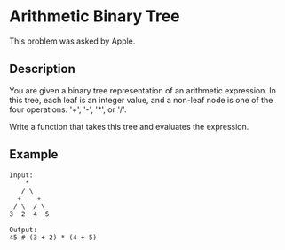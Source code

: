 # Arithmetic Binary Tree

This problem was asked by Apple.

## Description

You are given a binary tree representation of an arithmetic expression. In this tree, each leaf is an integer value, and a non-leaf node is one of the four operations: '+', '-', '*', or '/'.

Write a function that takes this tree and evaluates the expression.

## Example

```
Input:
    *
   / \
  +    +
 / \  / \
3  2  4  5

Output:
45 # (3 + 2) * (4 + 5)
```

